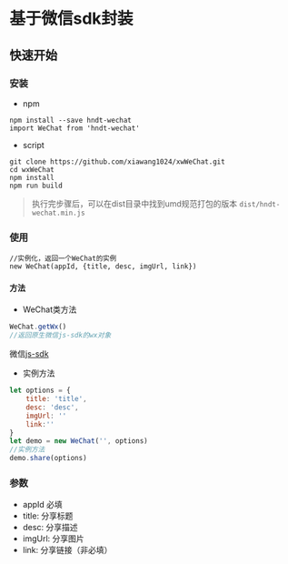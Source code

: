 # 基于微信sdk封装

## 快速开始

### 安装

* npm

``` 
npm install --save hndt-wechat
import WeChat from 'hndt-wechat'
```

* script

``` 
git clone https://github.com/xiawang1024/xwWeChat.git
cd wxWeChat
npm install
npm run build
```

> 执行完步骤后，可以在dist目录中找到umd规范打包的版本 `dist/hndt-wechat.min.js` 

### 使用

``` 
//实例化，返回一个WeChat的实例
new WeChat(appId, {title, desc, imgUrl, link})

```

#### 方法

* WeChat类方法

``` js
WeChat.getWx()
//返回原生微信js-sdk的wx对象
```

微信[js-sdk](https://developers.weixin.qq.com/doc/offiaccount/OA_Web_Apps/JS-SDK.html)

* 实例方法

``` js
let options = {
    title: 'title',
    desc: 'desc',
    imgUrl: ''
    link:''
}
let demo = new WeChat('', options)
//实例方法
demo.share(options)
```

### 参数

* appId 必填
* title: 分享标题
* desc: 分享描述
* imgUrl: 分享图片
* link: 分享链接（非必填）

